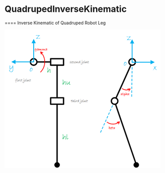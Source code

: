 # QuadrupedInverseKinematic
====
Inverse Kinematic of Quadruped Robot Leg


![images](https://github.com/Technician13/QuadrupedInverseKinematic/raw/master/images/QuadrupedParameters.png?raw=true)


